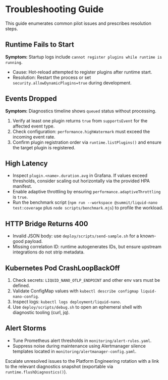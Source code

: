 # Troubleshooting Guide

This guide enumerates common pilot issues and prescribes resolution steps.

## Runtime Fails to Start

**Symptom:** Startup logs include `cannot register plugins while runtime is running`.

- Cause: Hot-reload attempted to register plugins after runtime start.
- Resolution: Restart the process or set `security.allowDynamicPlugins=true` during development.

## Events Dropped

**Symptom:** Diagnostics timeline shows `queued` status without processing.

1. Verify at least one plugin returns `true` from `supportsEvent` for the affected event type.
2. Check configuration: `performance.highWatermark` must exceed the incoming event rate.
3. Confirm plugin registration order via `runtime.listPlugins()` and ensure the target plugin is registered.

## High Latency

- Inspect `plugin.<name>.duration.avg` in Grafana. If values exceed thresholds, consider scaling out horizontally via the provided HPA manifest.
- Enable adaptive throttling by ensuring `performance.adaptiveThrottling` is `true`.
- Run the benchmark script (`npm run --workspace @summit/liquid-nano test:coverage` plus `node scripts/benchmark.mjs`) to profile the workload.

## HTTP Bridge Returns 400

- Invalid JSON body: use `deploy/scripts/send-sample.sh` for a known-good payload.
- Missing correlation ID: runtime autogenerates IDs, but ensure upstream integrations do not strip metadata.

## Kubernetes Pod CrashLoopBackOff

1. Check secrets: `LIQUID_NANO_OTLP_ENDPOINT` and other env vars must be defined.
2. Validate ConfigMap values with `kubectl describe configmap liquid-nano-config`.
3. Inspect logs: `kubectl logs deployment/liquid-nano`.
4. Use `deploy/scripts/debug.sh` to open an ephemeral shell with diagnostic tooling (curl, jq).

## Alert Storms

- Tune Prometheus alert thresholds in `monitoring/alert-rules.yaml`.
- Suppress noise during maintenance using Alertmanager silence templates located in `monitoring/alertmanager-config.yaml`.

Escalate unresolved issues to the Platform Engineering rotation with a link to the relevant diagnostics snapshot (exportable via `runtime.flushDiagnostics()`).
